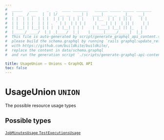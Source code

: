 ```yaml
---
#  _____   ____    _   _  ____ _______   ______ _____ _____ _______
#  |  __  / __   |  | |/ __ __   __| |  ____|  __ _   _|__   __|
#  | |  | | |  | | |  | | |  | | | |    | |__  | |  | || |    | |
#  | |  | | |  | | | . ` | |  | | | |    |  __| | |  | || |    | |
#  | |__| | |__| | | |  | |__| | | |    | |____| |__| || |_   | |
#  |_____/ ____/  |_| _|____/  |_|    |______|_____/_____|  |_|
#  This file is auto-generated by script/generate_graphql_api_content.sh,
#  please build the schema.graphql by running `rails graphql:update_reference_schema`
#  with https://github.com/buildkite/buildkite/,
#  replace the content in data/schema.graphql
#  and run the generation script `./scripts/generate-graphql-api-content.sh`.

title: UsageUnion – Unions – GraphQL API
toc: false
---
```


<!-- vale off -->
<h1 class="has-pills" data-algolia-exclude>
  UsageUnion
  <span class="pill pill--union pill--normal-case pill--large"><code>UNION</code></span>
</h1>
<!-- vale on -->

The possible resource usage types

<h2 data-algolia-exclude>Possible types</h2>
<div><a href="/docs/apis/graphql/schemas/object/jobminutesusage" class="pill pill--object pill--normal-case pill--large" title="Go to OBJECT JobMinutesUsage">
  <code>JobMinutesUsage</code>
</a>
<a href="/docs/apis/graphql/schemas/object/testexecutionsusage" class="pill pill--object pill--normal-case pill--large" title="Go to OBJECT TestExecutionsUsage">
  <code>TestExecutionsUsage</code>
</a>
</div>

